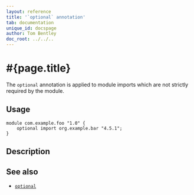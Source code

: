 ```yaml
---
layout: reference
title: '`optional` annotation'
tab: documentation
unique_id: docspage
author: Tom Bentley
doc_root: ../../..
---
```


# #{page.title}

The `optional` annotation is applied to module imports which are 
not strictly required by the module.

## Usage

<!-- try: -->
    module com.example.foo "1.0" {
        optional import org.example.bar "4.5.1";
    }

## Description

## See also

* [`optional`](#{site.urls.apidoc_current}/#optional)

